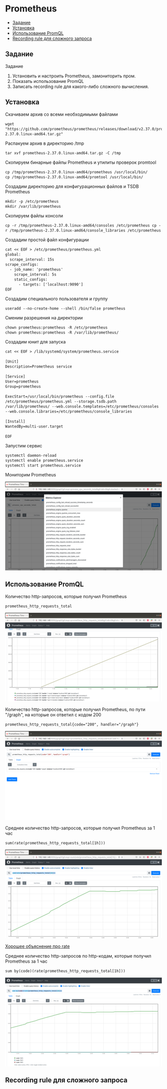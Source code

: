 # Prometheus

- [Задание](#Задание)
- [Установка](#Установка)
- [Использование PromQL](#Использование-PromQL)
- [Recording rule для сложного запроса](#Recording-rule-для-сложного-запроса)

## Задание

Задание

1. Установить и настроить Prometheus, замониторить пром.
2. Показать использование PromQL
3. Записать recording rule для какого-либо сложного вычисления.

## Установка 
Скачиваем архив со всеми необходимыми файлами
```
wget "https://github.com/prometheus/prometheus/releases/download/v2.37.0/prometheus-2.37.0.linux-amd64.tar.gz"
```
Распакуем архив в директорию /tmp
```
tar xvf prometheus-2.37.0.linux-amd64.tar.gz -C /tmp
```
Скопируем бинарные файлы Prometheus и утилиты проверок promtool
```
cp /tmp/prometheus-2.37.0.linux-amd64/prometheus /usr/local/bin/
cp /tmp/prometheus-2.37.0.linux-amd64/promtool /usr/local/bin/ 
```
Создадим директорию для конфигурационных файлов и TSDB Prometheus
```
mkdir -p /etc/prometheus 
mkdir /var/lib/prometheus
```
Скопируем файлы консоли
```
cp -r /tmp/prometheus-2.37.0.linux-amd64/consoles /etc/prometheus cp -r /tmp/prometheus-2.37.0.linux-amd64/console_libraries /etc/prometheus
```
Создадим простой файл конфигурации 
```
cat << EOF > /etc/prometheus/prometheus.yml 
global:   
  scrape_interval: 15s 
scrape_configs:   
  - job_name: 'prometheus'     
    scrape_interval: 5s     
    static_configs:       
      - targets: ['localhost:9090'] 
EOF
```
Создадим специального пользователя и группу
```
useradd --no-create-home --shell /bin/false prometheus
```
Сменим разрешения на директории
```
chown prometheus:prometheus -R /etc/prometheus
chown prometheus:prometheus -R /var/lib/prometheus/
```
Создадим юнит для запуска
```
cat << EOF > /lib/systemd/system/prometheus.service 

[Unit] 
Description=Prometheus service 

[Service] 
User=prometheus 
Group=prometheus 

ExecStart=/usr/local/bin/prometheus --config.file /etc/prometheus/prometheus.yml --storage.tsdb.path /var/lib/prometheus/ --web.console.templates=/etc/prometheus/consoles --web.console.libraries=/etc/prometheus/console_libraries 

[Install] 
WantedBy=multi-user.target 

EOF
```
Запустим сервис 
```
systemctl daemon-reload 
systemctl enable prometheus.service 
systemctl start prometheus.service
```
Мониторим Prometheus

![](docs/prometheus_start.png)


## Использование PromQL

Количество http-запросов, которые получил Prometheus
```
prometheus_http_requests_total
```

![](docs/prometheus_http_requests_total.png)

Количество http-запросов, которые получил Prometheus, по пути "/graph", на которые он ответил с кодом 200
```
prometheus_http_requests_total{code="200", handler="/graph"} 
```

![](docs/prometheus_http_requests_total_200_graph.png)

Cреднее количество http-запросов, которые получил Prometheus за 1 час
```
sum(rate(prometheus_http_requests_total[1h]))
```
![](docs/query_3.png)

[Хорошее объяснение про rate](https://techannotation.wordpress.com/2021/07/19/irate-vs-rate-whatre-they-telling-you/)


Cреднее количество http-запросов по http-кодам, которые получил Prometheus за 1 час
```
sum by(code)(rate(prometheus_http_requests_total[1h]))
```
![](docs/query_4.png)

## Recording rule для сложного запроса